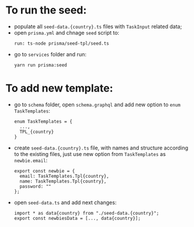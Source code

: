 # To run the seed:

- populate all `seed-data.{country}.ts` files with `TaskInput` related data;
- open `prisma.yml` and chnage `seed` script to:
  ```
  run: ts-node prisma/seed-tpl/seed.ts
  ```
- go to `services` folder and run:
  ```
  yarn run prisma:seed
  ```

# To add new template:

- go to `schema` folder, open `schema.graphql` and add new option to `enum TaskTemplates`:
  ```
  enum TaskTemplates = {
    ...,
    TPL_{country}
  }
  ```
- create `seed-data.{country}.ts` file, with names and structure according to the existing files,
  just use new option from `TaskTemplates` as `newbie.email`:
  ```
  export const newbie = {
    email: TaskTemplates.Tpl{country},
    name: TaskTemplates.Tpl{country},
    password: ""
  };
  ```
- open `seed-data.ts` and add next changes:
  ```
  import * as data{country} from "./seed-data.{country}";
  export const newbiesData = [..., data{country}];
  ```
